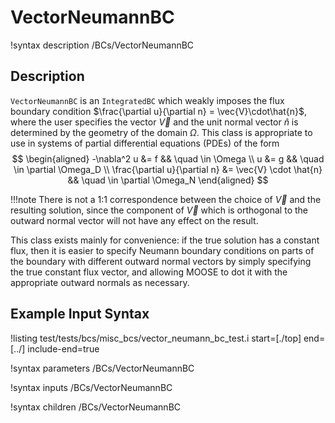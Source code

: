 
# VectorNeumannBC
!syntax description /BCs/VectorNeumannBC

## Description
`VectorNeumannBC` is an `IntegratedBC` which weakly imposes the flux boundary
condition $\frac{\partial u}{\partial n} = \vec{V}\cdot\hat{n}$, where the user
specifies the vector $\vec{V}$ and the unit normal vector $\hat{n}$ is
determined by the geometry of the domain $\Omega$. This class is
appropriate to use in systems of partial differential equations (PDEs) of the form
$$
\begin{aligned}
  -\nabla^2 u &= f && \quad \in \Omega \\
  u &= g && \quad \in \partial \Omega_D \\
  \frac{\partial u}{\partial n} &= \vec{V} \cdot \hat{n} && \quad \in \partial \Omega_N
\end{aligned}
$$

!!!note
    There is not a 1:1 correspondence between the choice of
    $\vec{V}$ and the resulting solution, since the component of $\vec{V}$
    which is orthogonal to the outward normal vector will not have any
    effect on the result.

This class exists mainly for convenience: if the true
solution has a constant flux, then it is easier to specify Neumann boundary
conditions on parts of the boundary with different outward normal vectors
by simply specifying the true constant flux vector, and allowing MOOSE to
dot it with the appropriate outward normals as necessary.


## Example Input Syntax
!listing test/tests/bcs/misc_bcs/vector_neumann_bc_test.i start=[./top] end=[../] include-end=true

!syntax parameters /BCs/VectorNeumannBC

!syntax inputs /BCs/VectorNeumannBC

!syntax children /BCs/VectorNeumannBC
